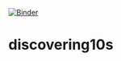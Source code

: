 [![Binder](https://mybinder.org/badge_logo.svg)](https://mybinder.org/v2/gh/sheecegardezi/discovering10s/HEAD)

# discovering10s